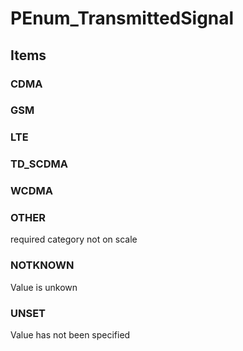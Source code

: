 # PEnum_TransmittedSignal
<!-- end of short definition -->

## Items

### CDMA


### GSM


### LTE


### TD_SCDMA


### WCDMA


### OTHER
required category not on scale

### NOTKNOWN
Value is unkown

### UNSET
Value has not been specified
